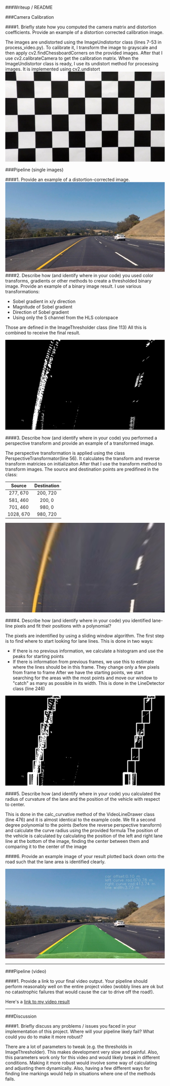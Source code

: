 [//]: # (Image References)

[image1]: ./output_images/undistort_cal.jpg "Undistorted"
[image2]: ./output_images/undistort.jpg "Road Transformed"
[image3]: ./output_images/binary.jpg "Binary Example"
[image4]: ./output_images/wrap.jpg "Warp Example"
[image5]: ./output_images/sliding_window.jpg "Fit Visual"
[image6]: ./output_images/output.jpg "Output"

###Writeup / README

###Camera Calibration

####1. Briefly state how you computed the camera matrix and distortion coefficients. Provide an example of a distortion corrected calibration image.

The images are undistorted using the ImageUndistortor class (lines 7-53 in process_video.py). To calibrate it, I transform the image to grayscale and then apply cv2.findChessboardCorners on the provided images.
After that I use cv2.calibrateCamera to get the calibration matrix.
When the ImageUndistortor class is ready, I use its undistort method for processing images. It is implemented using cv2.undistort
![alt text][image1]

###Pipeline (single images)

####1. Provide an example of a distortion-corrected image.
![alt text][image2]
####2. Describe how (and identify where in your code) you used color transforms, gradients or other methods to create a thresholded binary image.  Provide an example of a binary image result.
I use various transformations:
- Sobel gradient in x/y direction
- Magnitude of Sobel gradient
- Direction of Sobel gradient
- Using only the S channel from the HLS colorspace

Those are defined in the ImageThresholder class (line 113)
All this is combined to receive the final result.


![alt text][image3]

####3. Describe how (and identify where in your code) you performed a perspective transform and provide an example of a transformed image.

The perspective transformation is applied using the class PerspectiveTransformator(line 56).
It calculates the transform and reverse transform matricies on initializaiton
After that I use the transform method to transform images.
The source and destination points are predifined in the class:

| Source        | Destination   | 
|:-------------:|:-------------:| 
| 277, 670      | 200, 720      | 
| 581, 460      | 200, 0        |
| 701, 460      | 980, 0        |
| 1028, 670     | 980, 720      |



![alt text][image4]

####4. Describe how (and identify where in your code) you identified lane-line pixels and fit their positions with a polynomial?

The pixels are indentified by using a sliding window algorithm.
The first step is to find where to start looking for lane lines. This is done in two ways:
- If there is no previous information, we calculate a histogram and use the peaks for starting points
- If there is information from previous frames, we use this to estimate where the lines should be in this frame. They change only a few pixels from frame to frame
After we have the starting points, we start searching for the areas with the most points and move our window to "catch" as many as possible in its width.
This is done in the LineDetector class (line 246)

![alt text][image5]

####5. Describe how (and identify where in your code) you calculated the radius of curvature of the lane and the position of the vehicle with respect to center.

This is done in the calc_curvative method of the VideoLineDrawer class (line 476) and it is almost identical to the example code.
We fit a second degree polynomial to the points (before the reverse perspective transform) and calculate the curve radius using the provided formula
The position of the vehicle is calculated by calculating the position of the left and right lane line at the bottom of the image, finding the center between them and comparing it to the center of the image 

####6. Provide an example image of your result plotted back down onto the road such that the lane area is identified clearly.


![alt text][image6]

---

###Pipeline (video)

####1. Provide a link to your final video output.  Your pipeline should perform reasonably well on the entire project video (wobbly lines are ok but no catastrophic failures that would cause the car to drive off the road!).

Here's a [link to my video result](./project_video.out.mp4)

---

###Discussion

####1. Briefly discuss any problems / issues you faced in your implementation of this project.  Where will your pipeline likely fail?  What could you do to make it more robust?

There are a lot of parameters to tweak (e.g. the thresholds in ImageThresholder). This makes development very slow and painful. 
Also, this parameters work only for this video and would likely break in different conditions.
Making it more robust would involve some way of calculating and adjusting them dynamically.
Also, having a few different ways for finding line markings would help in situations where one of the methods fails.


